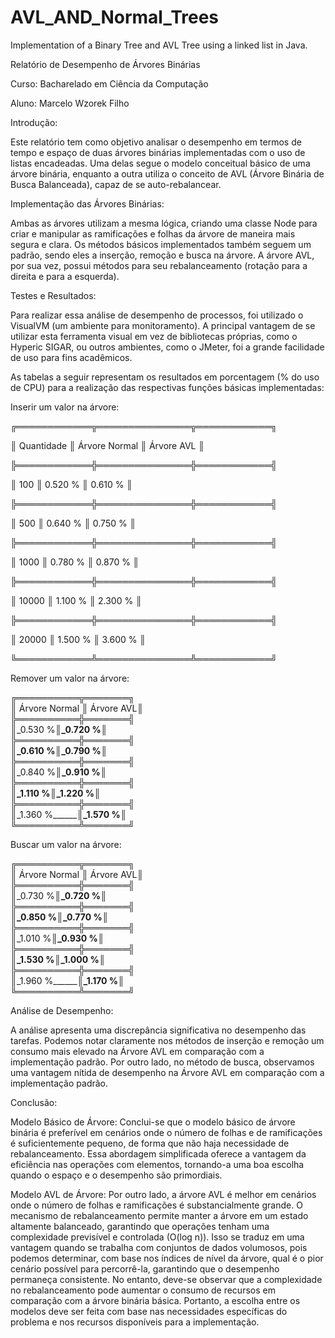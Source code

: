 # AVL_AND_Normal_Trees
Implementation of a Binary Tree and AVL Tree using a linked list in Java.

Relatório de Desempenho de Árvores Binárias

Curso: Bacharelado em Ciência da Computação

Aluno: Marcelo Wzorek Filho

Introdução:

Este relatório tem como objetivo analisar o desempenho em termos de tempo e espaço de duas árvores binárias implementadas 
com o uso de listas encadeadas. Uma delas segue o modelo conceitual básico de uma árvore binária, enquanto a outra utiliza 
o conceito de AVL (Árvore Binária de Busca Balanceada), capaz de se auto-rebalancear.

Implementação das Árvores Binárias:

Ambas as árvores utilizam a mesma lógica, criando uma classe Node para criar e manipular as ramificações e folhas da árvore 
de maneira mais segura e clara. Os métodos básicos implementados também seguem um padrão, sendo eles a inserção, remoção e 
busca na árvore. A árvore AVL, por sua vez, possui métodos para seu rebalanceamento (rotação para a direita e para a esquerda).

Testes e Resultados:

Para realizar essa análise de desempenho de processos, foi utilizado o VisualVM (um ambiente para monitoramento). A principal 
vantagem de se utilizar esta ferramenta visual em vez de bibliotecas próprias, como o Hyperic SIGAR, ou outros ambientes, como o JMeter, 
foi a grande facilidade de uso para fins acadêmicos.

As tabelas a seguir representam os resultados em porcentagem (% do uso de CPU) para a realização das respectivas funções básicas implementadas:

Inserir um valor na árvore:                                                            

╔════════════╦═══════════════╦════════════╗                                     

║ Quantidade ║ Árvore Normal ║ Árvore AVL ║                                    

╠════════════╬═══════════════╬════════════╣                                   

║ 100        ║ 0.520 %       ║ 0.610 %    ║                                    

╠════════════╬═══════════════╬════════════╣                                    

║ 500        ║ 0.640 %       ║ 0.750 %    ║                                     

╠════════════╬═══════════════╬════════════╣                                     

║ 1000       ║ 0.780 %       ║ 0.870 %    ║                                     

╠════════════╬═══════════════╬════════════╣                                     

║ 10000      ║ 1.100 %       ║ 2.300 %    ║                                     

╠════════════╬═══════════════╬════════════╣                                     

║ 20000      ║ 1.500 %       ║ 3.600 %    ║                                     

╚════════════╩═══════════════╩════════════╝                      

Remover um valor na árvore:

╔══════════╦═══════╗                                                                                  
║ Árvore Normal ║ Árvore AVL║                                                                                  
╠══════════╬═══════╣                                                                                   
║_0.530 %________║_0.720 %__║                                                                                  
╠══════════╬═══════╣                                                                                  
║_0.610 %________║_0.790 %__║                                                                                 
╠══════════╬═══════╣                                                                                  
║_0.840 %________║_0.910 %__║                                                                                 
╠══════════╬═══════╣                                                                                  
║_1.110 %________║_1.220 %__║                                                                                 
╠══════════╬═══════╣                                                                                  
║_1.360 %________║_1.570 %__║                                                                                 
╚══════════╩═══════╝                                                                                 

Buscar um valor na árvore:

╔══════════╦═══════╗                                                                                 
║ Árvore Normal ║ Árvore AVL║                                                                                 
╠══════════╬═══════╣                                                                                 
║_0.730 %________║_0.720 %__║                                                                                 
╠══════════╬═══════╣                                                                                 
║_0.850 %________║_0.770 %__║                                                                                 
╠══════════╬═══════╣                                                                                 
║_1.010 %________║_0.930 %__║                                                                                 
╠══════════╬═══════╣                                                                                 
║_1.530 %________║_1.000 %__║                                                                                 
╠══════════╬═══════╣                                                                                 
║_1.960 %________║_1.170 %__║                                                                                 
╚══════════╩═══════╝                                                                                 

Análise de Desempenho:

A análise apresenta uma discrepância significativa no desempenho das tarefas. Podemos notar claramente nos métodos de inserção 
e remoção um consumo mais elevado na Árvore AVL em comparação com a implementação padrão. Por outro lado, no método de busca, 
observamos uma vantagem nítida de desempenho na Árvore AVL em comparação com a implementação padrão.

Conclusão:

Modelo Básico de Árvore:
Conclui-se que o modelo básico de árvore binária é preferível em cenários onde o número de folhas e de ramificações 
é suficientemente pequeno, de forma que não haja necessidade de rebalanceamento. Essa abordagem simplificada oferece a vantagem 
da eficiência nas operações com elementos, tornando-a uma boa escolha quando o espaço e o desempenho são primordiais.

Modelo AVL de Árvore:
Por outro lado, a árvore AVL é melhor em cenários onde o número de folhas e ramificações é substancialmente grande. 
O mecanismo de rebalanceamento permite manter a árvore em um estado altamente balanceado, garantindo que operações 
tenham uma complexidade previsível e controlada (O(log n)). Isso se traduz em uma vantagem quando se trabalha com conjuntos de 
dados volumosos, pois podemos determinar, com base nos índices de nível da árvore, qual é o pior cenário possível para percorrê-la, 
garantindo que o desempenho permaneça consistente. No entanto, deve-se observar que a complexidade no rebalanceamento pode aumentar 
o consumo de recursos em comparação com a árvore binária básica. Portanto, a escolha entre os modelos deve ser feita com base nas 
necessidades específicas do problema e nos recursos disponíveis para a implementação.


